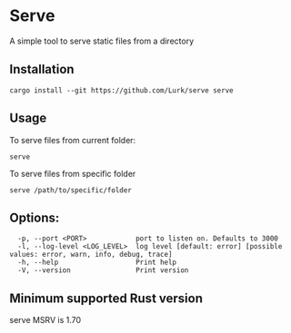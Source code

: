 # Serve

A simple tool to serve static files from a directory

## Installation

```shell
cargo install --git https://github.com/Lurk/serve serve
```

## Usage

To serve files from current folder:

```shell
serve
```

To serve files from specific folder

```shell
serve /path/to/specific/folder
```

## Options:

```
  -p, --port <PORT>            port to listen on. Defaults to 3000
  -l, --log-level <LOG_LEVEL>  log level [default: error] [possible values: error, warn, info, debug, trace]
  -h, --help                   Print help
  -V, --version                Print version
```

## Minimum supported Rust version

serve MSRV is 1.70
